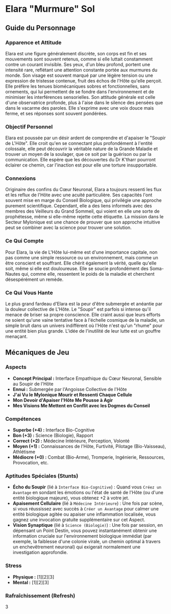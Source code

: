 # Elara "Murmure" Sol

## Guide du Personnage

### Apparence et Attitude
Elara est une figure généralement discrète, son corps est fin et ses mouvements sont souvent retenus, comme si elle luttait constamment contre un courant invisible. Ses yeux, d'un bleu profond, portent une intensité rare, reflétant une attention constante portée aux murmures du monde. Son visage est souvent marqué par une légère tension ou une expression de tristesse contenue, fruit des échos de l'Hôte qu'elle perçoit. Elle préfère les tenues biomécaniques sobres et fonctionnelles, sans ornements, qui lui permettent de se fondre dans l'environnement et de minimiser les interférences sensorielles. Son attitude générale est celle d'une observatrice profonde, plus à l'aise dans le silence des pensées que dans le vacarme des paroles. Elle s'exprime avec une voix douce mais ferme, et ses réponses sont souvent pondérées.

### Objectif Personnel
Elara est poussée par un désir ardent de comprendre et d'apaiser le "Soupir de L'Hôte". Elle croit qu'en se connectant plus profondément à l'entité colossale, elle peut découvrir la véritable nature de la Grande Maladie et trouver un moyen de la soulager, que ce soit par la guérison ou par la communication. Elle espère que les découvertes du Dr K'tharr pourront éclairer ce chemin, car l'inaction est pour elle une torture insupportable.

### Connexions
Originaire des confins du Cœur Neuronal, Elara a toujours ressenti les flux et les reflux de l'Hôte avec une acuité particulière. Ses capacités l'ont souvent mise en marge du Conseil Biologique, qui privilégie une approche purement scientifique. Cependant, elle a des liens informels avec des membres des Veilleurs du Grand Sommeil, qui voient en elle une sorte de prophétesse, même si elle-même rejette cette étiquette. La mission dans le Secteur Mylonique est une chance de prouver que son approche intuitive peut se combiner avec la science pour trouver une solution.

### Ce Qui Compte
Pour Elara, la vie de L'Hôte lui-même est d'une importance capitale, non pas comme une simple ressource ou un environnement, mais comme un être conscient et souffrant. Elle chérit également la vérité, quelle qu'elle soit, même si elle est douloureuse. Elle se soucie profondément des Soma-Nautes qui, comme elle, ressentent le poids de la maladie et cherchent désespérément un remède.

### Ce Qui Vous Hante
Le plus grand fardeau d'Elara est la peur d'être submergée et anéantie par la douleur collective de L'Hôte. Le "Soupir" est parfois si intense qu'il menace de briser sa propre conscience. Elle craint aussi que leurs efforts ne soient qu'une vaine tentative face à l'échelle cosmique de la maladie, un simple bruit dans un univers indifférent où l'Hôte n'est qu'un "rhume" pour une entité bien plus grande. L'idée de l'inutilité de leur lutte est un gouffre menaçant.

## Mécaniques de Jeu

### Aspects

*   **Concept Principal :** Interface Empathique du Cœur Neuronal, Sensible au Soupir de l'Hôte
*   **Ennui :** Submergée par l'Angoisse Collective de l'Hôte
*   **J'ai Vu le Mylonique Mourir et Ressenti Chaque Cellule**
*   **Mon Devoir d'Apaiser l'Hôte Me Pousse à Agir**
*   **Mes Visions Me Mettent en Conflit avec les Dogmes du Conseil**

### Compétences

*   **Superbe (+4) :** Interface Bio-Cognitive
*   **Bon (+3) :** Science (Biologie), Rapport
*   **Correct (+2) :** Médecine Intérieure, Perception, Volonté
*   **Moyen (+1) :** Connaissances de l'Hôte, Furtivité, Pilotage (Bio-Vaisseau), Athlétisme
*   **Médiocre (+0) :** Combat (Bio-Arme), Tromperie, Ingénierie, Ressources, Provocation, etc.

### Aptitudes Spéciales (Stunts)

*   **Écho du Soupir** (lié à `Interface Bio-Cognitive`) : Quand vous `Créez un Avantage` en sondant les émotions ou l'état de santé de l'Hôte (ou d'une entité biologique majeure), vous obtenez +2 à votre jet.
*   **Apaisement Cellulaire** (lié à `Médecine Intérieure`) : Une fois par scène, si vous réussissez avec succès à `Créer un Avantage` pour calmer une entité biologique agitée ou apaiser une inflammation localisée, vous gagnez une invocation gratuite supplémentaire sur cet Aspect.
*   **Vision Synaptique** (lié à `Science (Biologie)`) : Une fois par session, en dépensant un Point Destin, vous pouvez instantanément obtenir une information cruciale sur l'environnement biologique immédiat (par exemple, la faiblesse d'une colonie virale, un chemin optimal à travers un enchevêtrement neuronal) qui exigerait normalement une investigation approfondie.

### Stress

*   **Physique :** [1][2][3]
*   **Mental :** [1][2][3]

### Rafraîchissement (Refresh)
3